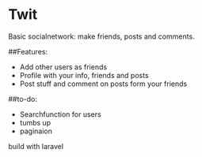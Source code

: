 # Twit

Basic socialnetwork: make friends, posts and comments.

##Features:
* Add other users as friends
* Profile with your info, friends and posts
* Post stuff and comment on posts form your friends

##to-do:
* Searchfunction for users
* tumbs up
* paginaion

build with laravel
